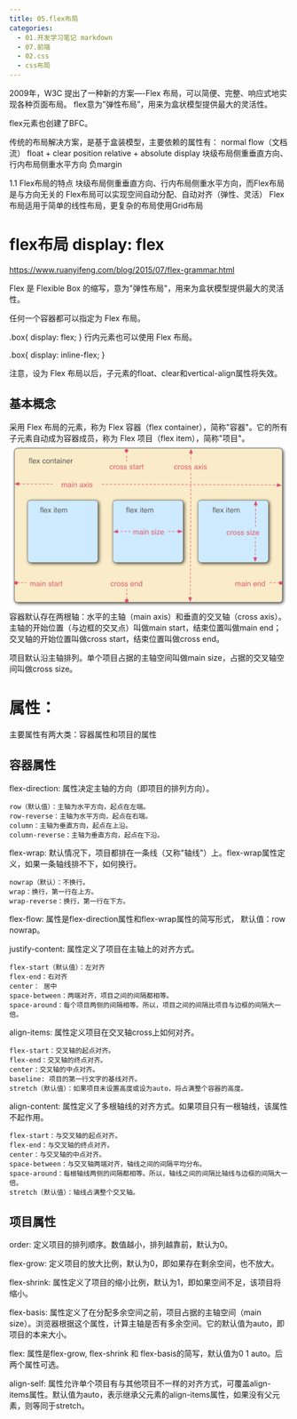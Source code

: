 ```yaml
---
title: 05.flex布局
categories:
  - 01.开发学习笔记 markdown
  - 07.前端
  - 02.css
  - css布局
---
```


2009年，W3C 提出了一种新的方案—-Flex 布局，可以简便、完整、响应式地实现各种页面布局。
flex意为”弹性布局”，用来为盒状模型提供最大的灵活性。

flex元素也创建了BFC。

传统的布局解决方案，是基于盒装模型，主要依赖的属性有：
normal flow（文档流）
float + clear
position relative + absolute
display 块级布局侧重垂直方向、行内布局侧重水平方向
负margin

1.1 Flex布局的特点
块级布局侧重垂直方向、行内布局侧重水平方向，而Flex布局是与方向无关的
Flex布局可以实现空间自动分配、自动对齐（弹性、灵活）
Flex布局适用于简单的线性布局，更复杂的布局使用Grid布局

# flex布局 display: flex
https://www.ruanyifeng.com/blog/2015/07/flex-grammar.html

Flex 是 Flexible Box 的缩写，意为"弹性布局"，用来为盒状模型提供最大的灵活性。

任何一个容器都可以指定为 Flex 布局。


.box{
  display: flex;
}
行内元素也可以使用 Flex 布局。


.box{
  display: inline-flex;
}

注意，设为 Flex 布局以后，子元素的float、clear和vertical-align属性将失效。

## 基本概念
采用 Flex 布局的元素，称为 Flex 容器（flex container），简称"容器"。它的所有子元素自动成为容器成员，称为 Flex 项目（flex item），简称"项目"。
![](https://raw.githubusercontent.com/ayrikiya/pic-store/main/note/15781258915415.png)
容器默认存在两根轴：水平的主轴（main axis）和垂直的交叉轴（cross axis）。主轴的开始位置（与边框的交叉点）叫做main start，结束位置叫做main end；交叉轴的开始位置叫做cross start，结束位置叫做cross end。

项目默认沿主轴排列。单个项目占据的主轴空间叫做main size，占据的交叉轴空间叫做cross size。

# 属性：
主要属性有两大类：容器属性和项目的属性

## 容器属性
flex-direction: 属性决定主轴的方向（即项目的排列方向）。
```
row（默认值）：主轴为水平方向，起点在左端。
row-reverse：主轴为水平方向，起点在右端。
column：主轴为垂直方向，起点在上沿。
column-reverse：主轴为垂直方向，起点在下沿。
```
flex-wrap: 默认情况下，项目都排在一条线（又称"轴线"）上。flex-wrap属性定义，如果一条轴线排不下，如何换行。
```
nowrap（默认）：不换行。
wrap：换行，第一行在上方。
wrap-reverse：换行，第一行在下方。
```
flex-flow: 属性是flex-direction属性和flex-wrap属性的简写形式，
默认值：row nowrap。

justify-content: 属性定义了项目在主轴上的对齐方式。
```
flex-start（默认值）：左对齐
flex-end：右对齐
center： 居中
space-between：两端对齐，项目之间的间隔都相等。
space-around：每个项目两侧的间隔相等。所以，项目之间的间隔比项目与边框的间隔大一倍。
```
align-items: 属性定义项目在交叉轴cross上如何对齐。
```
flex-start：交叉轴的起点对齐。
flex-end：交叉轴的终点对齐。
center：交叉轴的中点对齐。
baseline: 项目的第一行文字的基线对齐。
stretch（默认值）：如果项目未设置高度或设为auto，将占满整个容器的高度。
```
align-content: 属性定义了多根轴线的对齐方式。如果项目只有一根轴线，该属性不起作用。
```
flex-start：与交叉轴的起点对齐。
flex-end：与交叉轴的终点对齐。
center：与交叉轴的中点对齐。
space-between：与交叉轴两端对齐，轴线之间的间隔平均分布。
space-around：每根轴线两侧的间隔都相等。所以，轴线之间的间隔比轴线与边框的间隔大一倍。
stretch（默认值）：轴线占满整个交叉轴。
```
## 项目属性
order: 定义项目的排列顺序。数值越小，排列越靠前，默认为0。

flex-grow: 定义项目的放大比例，默认为0，即如果存在剩余空间，也不放大。

flex-shrink: 属性定义了项目的缩小比例，默认为1，即如果空间不足，该项目将缩小。

flex-basis: 属性定义了在分配多余空间之前，项目占据的主轴空间（main size）。浏览器根据这个属性，计算主轴是否有多余空间。它的默认值为auto，即项目的本来大小。

flex: 属性是flex-grow, flex-shrink 和 flex-basis的简写，默认值为0 1 auto。后两个属性可选。

align-self: 属性允许单个项目有与其他项目不一样的对齐方式，可覆盖align-items属性。默认值为auto，表示继承父元素的align-items属性，如果没有父元素，则等同于stretch。